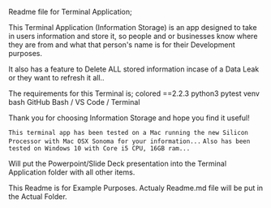 Readme file for Terminal Application;

This Terminal Application (Information Storage) is an app designed to take in users information and store it, so people and or businesses know where they are from and what that person's name is for their Development purposes.

It also has a feature to Delete ALL stored information incase of a Data Leak or they want to refresh it all..

The requirements for this Terminal is;
colored ==2.2.3
python3
pytest
venv
bash
GitHub
Bash / VS Code / Terminal

<!-- PLEASE NOTE: Computer Specs required:
Atleast a computer with a Core i3 and above, with 8GB or more Ram.
Mac computer with Silicon Chip or a Core i5 and above and 8GB or more Ram.

Compatible with Mac OS High Sierra or higher and Windows 10 or Later -->

Thank you for choosing Information Storage and hope you find it useful!

`This terminal app has been tested on a Mac running the new Silicon Processor with Mac OSX Sonoma for your information...`
`Also has been tested on Windows 10 with Core i5 CPU, 16GB ram...`

Will put the Powerpoint/Slide Deck presentation into the Terminal Application folder with all other items.

This Readme is for Example Purposes. Actualy Readme.md file will be put in the Actual Folder.
